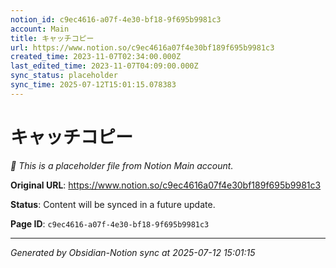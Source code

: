 ```yaml
---
notion_id: c9ec4616-a07f-4e30-bf18-9f695b9981c3
account: Main
title: キャッチコピー
url: https://www.notion.so/c9ec4616a07f4e30bf189f695b9981c3
created_time: 2023-11-07T02:34:00.000Z
last_edited_time: 2023-11-07T04:09:00.000Z
sync_status: placeholder
sync_time: 2025-07-12T15:01:15.078383
---
```


# キャッチコピー

*🔄 This is a placeholder file from Notion Main account.*

**Original URL**: https://www.notion.so/c9ec4616a07f4e30bf189f695b9981c3

**Status**: Content will be synced in a future update.

**Page ID**: `c9ec4616-a07f-4e30-bf18-9f695b9981c3`

---

*Generated by Obsidian-Notion sync at 2025-07-12 15:01:15*
